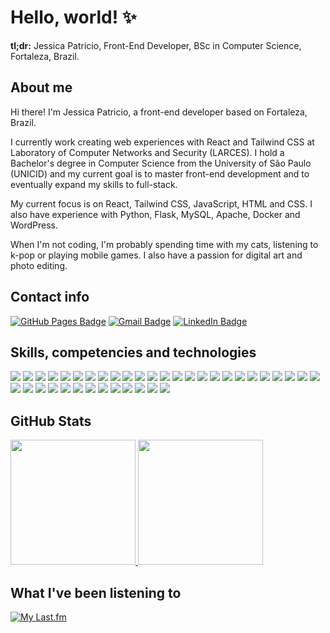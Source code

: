 # Hello, world! ✨

**tl;dr:** Jessica Patricio, Front-End Developer, BSc in Computer Science, Fortaleza, Brazil.

## About me

Hi there! I'm Jessica Patricio, a front-end developer based on Fortaleza, Brazil.

I currently work creating web experiences with React and Tailwind CSS at Laboratory of Computer Networks and Security (LARCES). I hold a Bachelor's degree in Computer Science from the University of São Paulo (UNICID) and my current goal is to master front-end development and to eventually expand my skills to full-stack.

My current focus is on React, Tailwind CSS, JavaScript, HTML and CSS. I also have experience with Python, Flask, MySQL, Apache, Docker and WordPress.

When I'm not coding, I'm probably spending time with my cats, listening to k-pop or playing mobile games. I also have a passion for digital art and photo editing.

## Contact info

[![GitHub Pages Badge](https://img.shields.io/badge/jessicaccp.github.io-222?logo=githubpages&logoColor=fff&style=flat-square)](https://jessicaccp.github.io/) [![Gmail Badge](https://img.shields.io/badge/jessicacacau@gmail.com-EA4335?logo=gmail&logoColor=fff&style=flat-square)](mailto:jessicacacau@gmail.com) [![LinkedIn Badge](https://img.shields.io/badge/jessicaccp-0A66C2?logo=linkedin&logoColor=fff&style=flat-square)](https://www.linkedin.com/in/jessicaccp/)

## Skills, competencies and technologies

![](https://img.shields.io/badge/JavaScript-323330?style=flat-square&logo=javascript&logoColor=F7DF1E) ![](https://img.shields.io/badge/React-20232A?style=flat-square&logo=react&logoColor=61DAFB) ![](https://img.shields.io/badge/Vite-B73BFE?style=flat-square&logo=vite&logoColor=FFD62E) ![](https://img.shields.io/badge/axios-671ddf?&style=flat-square&logo=axios&logoColor=white) ![](https://img.shields.io/badge/d3%20js-F9A03C?style=flat-square&logo=d3.js&logoColor=white) ![](https://img.shields.io/badge/Plotly-239120?style=flat-square&logo=plotly&logoColor=white) ![](https://img.shields.io/badge/npm-CB3837?style=flat-square&logo=npm&logoColor=white) ![](https://img.shields.io/badge/React_Router-CA4245?style=flat-square&logo=react-router&logoColor=white) ![](https://img.shields.io/badge/HTML5-E34F26?style=flat-square&logo=html5&logoColor=white) ![](https://img.shields.io/badge/CSS3-1572B6?style=flat-square&logo=css3&logoColor=white) ![](https://img.shields.io/badge/Tailwind_CSS-38B2AC?style=flat-square&logo=tailwind-css&logoColor=white) ![](https://img.shields.io/badge/Bootstrap-563D7C?style=flat-square&logo=bootstrap&logoColor=white) ![](https://img.shields.io/badge/Font_Awesome-339AF0?style=flat-square&logo=fontawesome&logoColor=white) ![](https://img.shields.io/badge/Python-FFD43B?style=flat-square&logo=python&logoColor=blue) ![](https://img.shields.io/badge/Flask-000000?style=flat-square&logo=flask&logoColor=white) ![](https://img.shields.io/badge/pypi-3775A9?style=flat-square&logo=pypi&logoColor=white) ![](https://img.shields.io/badge/Hugo-FF4088?style=flat-square&logo=hugo&logoColor=white) ![](https://img.shields.io/badge/Qt-41CD52?style=flat-square&logo=qt&logoColor=white) ![](https://img.shields.io/badge/C-00599C?style=flat-square&logo=c&logoColor=white) ![](https://img.shields.io/badge/json-5E5C5C?style=flat-square&logo=json&logoColor=white) ![](https://img.shields.io/badge/shopify-8DB543?style=flat-square&logo=Shopify&logoColor=white) ![](https://img.shields.io/badge/Docker-2CA5E0?style=flat-square&logo=docker&logoColor=white) ![](https://img.shields.io/badge/Apache-D22128?style=flat-square&logo=Apache&logoColor=white) ![](https://img.shields.io/badge/MySQL-005C84?style=flat-square&logo=mysql&logoColor=white) ![](https://img.shields.io/badge/Wordpress-21759B?style=flat-square&logo=wordpress&logoColor=white) ![](https://img.shields.io/badge/phpMyAdmin-6C78AF?logo=phpmyadmin&logoColor=fff&style=flat-square) ![](https://img.shields.io/badge/Linux-FCC624?style=flat-square&logo=linux&logoColor=black) ![](https://img.shields.io/badge/Windows%2011-%230079d5.svg?style=flat-square&logo=Windows%2011&logoColor=white) ![](https://img.shields.io/badge/VSCode-0078D4?style=flat-square&logo=visual%20studio%20code&logoColor=white) ![](https://img.shields.io/badge/prettier-1A2C34?style=flat-square&logo=prettier&logoColor=F7BA3E) ![](https://img.shields.io/badge/Notion-000000?style=flat-square&logo=notion&logoColor=white) ![](https://img.shields.io/badge/Trello-0052CC?style=flat-square&logo=trello&logoColor=white) ![](https://img.shields.io/badge/Dribbble-EA4C89?style=flat-square&logo=dribbble&logoColor=white) ![](https://img.shields.io/badge/Google%20Sheets-34A853?style=flat-square&logo=google-sheets&logoColor=white) ![](https://img.shields.io/badge/Microsoft%20Excel-217346?logo=microsoftexcel&logoColor=fff&style=flat-square) ![](https://img.shields.io/badge/Adobe%20Photoshop-31A8FF?style=flat-square&logo=Adobe%20Photoshop&logoColor=black) ![](https://img.shields.io/badge/Adobe%20Lightroom-31A8FF?style=flat-square&logo=Adobe%20Lightroom&logoColor=white) ![](https://img.shields.io/badge/Adobe%20Illustrator-FF9A00?style=flat-square&logo=adobe%20illustrator&logoColor=white)

## GitHub Stats

<a href="https://github.com/anuraghazra/github-readme-stats">
  <img height=200 src="https://github-readme-stats.vercel.app/api?username=jessicaccp&show_icons=true&include_all_commits=true&rank_icon=github" />
</a>
<a href="https://github.com/anuraghazra/github-readme-stats">
  <img height=200 src="https://github-readme-stats.vercel.app/api/top-langs?username=jessicaccp&layout=compact&langs_count=8&card_width=320" />
</a>

## What I've been listening to

[![My Last.fm](https://lastfm-recently-played.vercel.app/api?user=nottodayjessica&width=400&loved=true&show_user=header&header_style=compact&footer_style=compact_stats&border_radius=5&loved_style=1&count=3)](https://www.last.fm/user/nottodayjessica)
